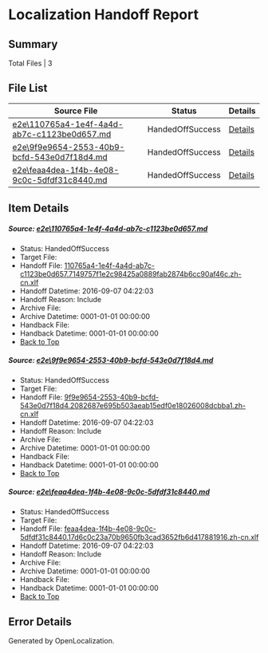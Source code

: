 # <a name='report-top'></a> Localization Handoff Report

## Summary
 Total Files | 3

## File List
 Source File | Status | Details 
 ----------- | ------ | ------- 
 [e2e\110765a4-1e4f-4a4d-ab7c-c1123be0d657.md](https://github.com/OpenLocalizationTestOrg/ol-test0/blob/ae0effdb13e361a1629e9b933a7eb7ef2df099ca/e2e/110765a4-1e4f-4a4d-ab7c-c1123be0d657.md) | HandedOffSuccess | [Details](#c496806ee0400f31ee8d05da971853c1e8f44fe72)
 [e2e\9f9e9654-2553-40b9-bcfd-543e0d7f18d4.md](https://github.com/OpenLocalizationTestOrg/ol-test0/blob/102be1e90ad369cee289970ba37e22d831392c38/e2e/9f9e9654-2553-40b9-bcfd-543e0d7f18d4.md) | HandedOffSuccess | [Details](#a42b192aaba2036a39f3266de34fbd1e4605a00a4)
 [e2e\feaa4dea-1f4b-4e08-9c0c-5dfdf31c8440.md](https://github.com/OpenLocalizationTestOrg/ol-test0/blob/102be1e90ad369cee289970ba37e22d831392c38/e2e/feaa4dea-1f4b-4e08-9c0c-5dfdf31c8440.md) | HandedOffSuccess | [Details](#4d51b79c3e19fdf1511ead6d704c44c89249a0b66)

## Item Details
##### <a name='c496806ee0400f31ee8d05da971853c1e8f44fe72'></a> Source: [e2e\110765a4-1e4f-4a4d-ab7c-c1123be0d657.md](https://github.com/OpenLocalizationTestOrg/ol-test0/blob/ae0effdb13e361a1629e9b933a7eb7ef2df099ca/e2e/110765a4-1e4f-4a4d-ab7c-c1123be0d657.md)
* Status: HandedOffSuccess
* Target File: 
* Handoff File: [110765a4-1e4f-4a4d-ab7c-c1123be0d657.7149757f1e2c98425a0889fab2874b6cc90af46c.zh-cn.xlf](https://github.com/OpenLocalizationTestOrg/ol-test0-handoff/blob/10c752be4326a5e271e7b6ca3e18117ff282679c/ol-handoff/OpenLocalizationTestOrg/ol-test0-zhcn/ci/ht/110765a4-1e4f-4a4d-ab7c-c1123be0d657.7149757f1e2c98425a0889fab2874b6cc90af46c.zh-cn.xlf)
* Handoff Datetime: 2016-09-07 04:22:03
* Handoff Reason: Include
* Archive File: 
* Archive Datetime: 0001-01-01 00:00:00
* Handback File: 
* Handback Datetime: 0001-01-01 00:00:00
* [Back to Top](#report-top)

##### <a name='a42b192aaba2036a39f3266de34fbd1e4605a00a4'></a> Source: [e2e\9f9e9654-2553-40b9-bcfd-543e0d7f18d4.md](https://github.com/OpenLocalizationTestOrg/ol-test0/blob/102be1e90ad369cee289970ba37e22d831392c38/e2e/9f9e9654-2553-40b9-bcfd-543e0d7f18d4.md)
* Status: HandedOffSuccess
* Target File: 
* Handoff File: [9f9e9654-2553-40b9-bcfd-543e0d7f18d4.2082687e695b503aeab15edf0e18026008dcbba1.zh-cn.xlf](https://github.com/OpenLocalizationTestOrg/ol-test0-handoff/blob/10c752be4326a5e271e7b6ca3e18117ff282679c/ol-handoff/OpenLocalizationTestOrg/ol-test0-zhcn/ci/ht/9f9e9654-2553-40b9-bcfd-543e0d7f18d4.2082687e695b503aeab15edf0e18026008dcbba1.zh-cn.xlf)
* Handoff Datetime: 2016-09-07 04:22:03
* Handoff Reason: Include
* Archive File: 
* Archive Datetime: 0001-01-01 00:00:00
* Handback File: 
* Handback Datetime: 0001-01-01 00:00:00
* [Back to Top](#report-top)

##### <a name='4d51b79c3e19fdf1511ead6d704c44c89249a0b66'></a> Source: [e2e\feaa4dea-1f4b-4e08-9c0c-5dfdf31c8440.md](https://github.com/OpenLocalizationTestOrg/ol-test0/blob/102be1e90ad369cee289970ba37e22d831392c38/e2e/feaa4dea-1f4b-4e08-9c0c-5dfdf31c8440.md)
* Status: HandedOffSuccess
* Target File: 
* Handoff File: [feaa4dea-1f4b-4e08-9c0c-5dfdf31c8440.17d6c0c23a70b9650fb3cad3652fb6d417881916.zh-cn.xlf](https://github.com/OpenLocalizationTestOrg/ol-test0-handoff/blob/10c752be4326a5e271e7b6ca3e18117ff282679c/ol-handoff/OpenLocalizationTestOrg/ol-test0-zhcn/ci/ht/feaa4dea-1f4b-4e08-9c0c-5dfdf31c8440.17d6c0c23a70b9650fb3cad3652fb6d417881916.zh-cn.xlf)
* Handoff Datetime: 2016-09-07 04:22:03
* Handoff Reason: Include
* Archive File: 
* Archive Datetime: 0001-01-01 00:00:00
* Handback File: 
* Handback Datetime: 0001-01-01 00:00:00
* [Back to Top](#report-top)


## Error Details

Generated by OpenLocalization.
